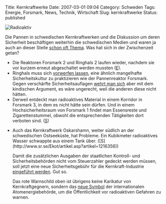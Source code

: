 Title: Kernkraftwerke
Date: 2007-03-01 09:04
Category: Schweden
Tags: Energie, Forsmark, News, Technik, Wirtschaft
Slug: kernkraftwerke
Status: published

![Radioaktiv](/pic/radioaktiv.png "Radioaktiv")

Die Pannen in schwedischen Kernkraftwerken und die Diskussion um deren
Sicherheit beschäftigen weiterhin die schwedischen Medien und waren ja
auch an dieser Stelle [schon oft
Thema](http://www.fiket.de/tag/forsmark). Was hat sich in der
Zwischenzeit getan?

-   Die Reaktoren Forsmark 2 und Ringhals 2 laufen wieder, nachdem sie
    vor kurzem erneut abgeschaltet werden mussten
    ([E](http://www.thelocal.se/6507/20070223/)).
-   Ringhals muss sich [vorwerfen
    lassen](http://www.sr.se/cgi-bin/International/nyhetssidor/artikel.asp?ProgramID=2108&Nyheter=&format=1&artikel=1213343),
    eine ähnlich mangelhafte Sicherheitskultur zu praktizieren wie der
    Pannenreaktor Forsmark. Gegen verschärfte Sicherheitsauflagen [wehrt
    man
    sich](http://www.sr.se/cgi-bin/International/nyhetssidor/artikel.asp?ProgramID=2108&Nyheter=&format=1&artikel=1225876)
    aber mit dem kindischen Argument, es wäre ungerecht, weil die
    anderen diese nicht hätten.
-   Derweil entdeckt man radioaktives Material in einem Korridor in
    Forsmark 3, in dem es nicht hätte sein dürfen. Und in einem
    Hochsicherheitsraum von Forsmark 1 findet man Essensreste und
    Zigarettenstummel, obwohl die entsprechenden Tätigkeiten dort
    verboten sind.
    ([S](http://www.sr.se/cgi-bin/uppland/nyheter/artikel.asp?artikel=1222909))

<ul>
<li>
Auch das Kernkraftwerk Oskarshamn, weiter südlich an der schwedischen
Ostseeküste, hat Probleme. Ein Kubikmeter radioaktives Wasser schwappte
aus einem Tank über.
([S](http://www.sr.se/Ekot/artikel.asp?artikel=1216356))

Damit die zusätzlichen Ausgaben der staatlichen Kontroll- und
Sicherheitsbehörden nicht vom Steuerzahler gedeckt werden müssen, soll
jetzt eine neue Sicherheitsgebühr für die Kernkraft-Industrie
[eingeführt
werden](http://www.sr.se/cgi-bin/International/nyhetssidor/artikel.asp?ProgramID=2108&Nyheter=&format=1&artikel=1229272).
Gut so.

Das rote Warnschild oben ist übrigens keine Karikatur von
Kernkraftgegnern, sondern das [neue
Symbol](http://www.iaea.org/NewsCenter/News/2007/radiationsymbol.html)
der internationalen Atomenergiebehörde, um die Öffentlichkeit vor
radioaktiven Gefahren zu warnen.

